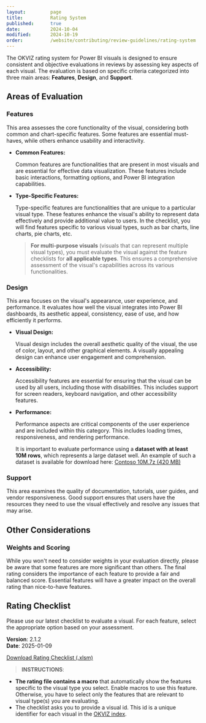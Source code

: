 ```yaml
---
layout:         page
title:          Rating System
published:      true
date:           2024-10-04
modified:       2024-10-19
order:          /website/contributing/review-guidelines/rating-system
---
```


The OKVIZ rating system for Power BI visuals is designed to ensure consistent and objective evaluations in reviews by assessing key aspects of each visual. The evaluation is based on specific criteria categorized into three main areas: **Features**, **Design**, and **Support**.

## Areas of Evaluation

### Features

This area assesses the core functionality of the visual, considering both common and chart-specific features. Some features are essential must-haves, while others enhance usability and interactivity.

- **Common Features:**

  Common features are functionalities that are present in most visuals and are essential for effective data visualization. These features include basic interactions, formatting options, and Power BI integration capabilities.

- **Type-Specific Features:**

  Type-specific features are functionalities that are unique to a particular visual type. These features enhance the visual's ability to represent data effectively and provide additional value to users. In the checklist, you will find features specific to various visual types, such as bar charts, line charts, pie charts, etc.

  > **For multi-purpose visuals** (visuals that can represent multiple visual types), you must evaluate the visual against the feature checklists for **all applicable types**. This ensures a comprehensive assessment of the visual's capabilities across its various functionalities.

### Design

This area focuses on the visual's appearance, user experience, and performance. It evaluates how well the visual integrates into Power BI dashboards, its aesthetic appeal, consistency, ease of use, and how efficiently it performs.

- **Visual Design:**

    Visual design includes the overall aesthetic quality of the visual, the use of color, layout, and other graphical elements. A visually appealing design can enhance user engagement and comprehension.

- **Accessibility:**
    
    Accessibility features are essential for ensuring that the visual can be used by all users, including those with disabilities. This includes support for screen readers, keyboard navigation, and other accessibility features.

- **Performance:**

    Performance aspects are critical components of the user experience and are included within this category. This includes loading times, responsiveness, and rendering performance. 

    It is important to evaluate performance using a **dataset with at least 10M rows**, which represents a large dataset well. An example of such a dataset is available for download here: [Contoso 10M.7z (420 MB)](https://github.com/sql-bi/Contoso-Data-Generator-V2-Data/releases/download/ready-to-use-data/pbix-10M.7z)

### Support

This area examines the quality of documentation, tutorials, user guides, and vendor responsiveness. Good support ensures that users have the resources they need to use the visual effectively and resolve any issues that may arise.

## Other Considerations

### Weights and Scoring

While you won't need to consider weights in your evaluation directly, please be aware that some features are more significant than others. The final rating considers the importance of each feature to provide a fair and balanced score. Essential features will have a greater impact on the overall rating than nice-to-have features.


## Rating Checklist

Please use our latest checklist to evaluate a visual. For each feature, select the appropriate option based on your assessment.

**Version**: 2.1.2   
**Date**: 2025-01-09

<a href="files/okviz-rating-checklist.xlsm" class="icon-download">Download Rating Checklist (.xlsm)</a>

> **INSTRUCTIONS**:   
- **The rating file contains a macro** that automatically show the features specific to the visual type you select. Enable macros to use this feature. Otherwise, you have to select only the features that are relevant to visual type(s) you are evaluating.
- The checklist asks you to provide a visual id. This id is a unique identifier for each visual in the [OKVIZ index](https://okviz.com/index).